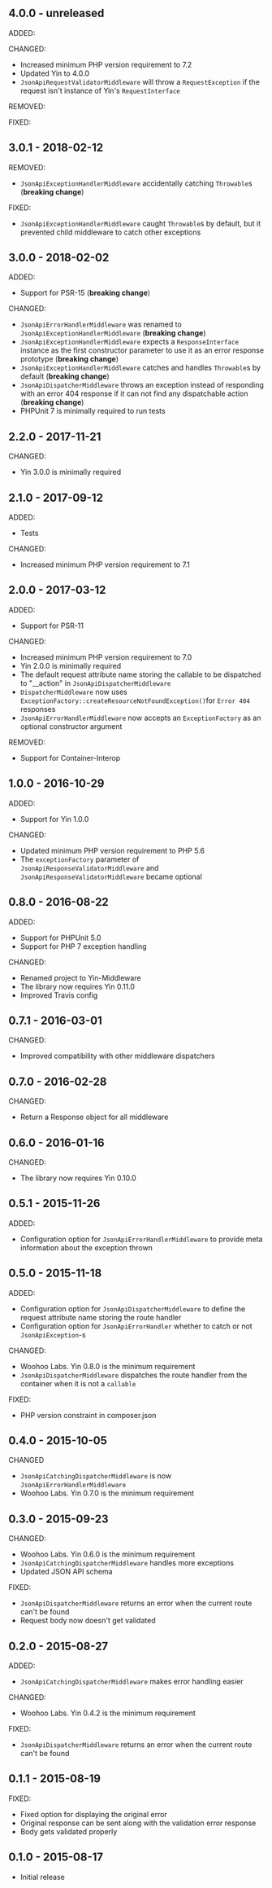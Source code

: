 ## 4.0.0 - unreleased

ADDED:

CHANGED:

- Increased minimum PHP version requirement to 7.2
- Updated Yin to 4.0.0
- `JsonApiRequestValidatorMiddleware` will throw a `RequestException` if the request isn't instance of Yin's `RequestInterface`

REMOVED:

FIXED:

## 3.0.1 - 2018-02-12

REMOVED:

- `JsonApiExceptionHandlerMiddleware` accidentally catching `Throwable`s (**breaking change**)

FIXED:

- `JsonApiExceptionHandlerMiddleware` caught `Throwable`s by default, but it prevented child middleware to catch other
exceptions

## 3.0.0 - 2018-02-02

ADDED:

- Support for PSR-15 (**breaking change**)

CHANGED:

- `JsonApiErrorHandlerMiddleware` was renamed to `JsonApiExceptionHandlerMiddleware` (**breaking change**)
- `JsonApiExceptionHandlerMiddleware` expects a `ResponseInterface` instance as the first constructor parameter to use it as an error response prototype (**breaking change**)
- `JsonApiExceptionHandlerMiddleware` catches and handles `Throwable`s by default (**breaking change**)
- `JsonApiDispatcherMiddleware` throws an exception instead of responding with an error 404 response if it can not find any dispatchable action (**breaking change**)
- PHPUnit 7 is minimally required to run tests

## 2.2.0 - 2017-11-21

CHANGED:

- Yin 3.0.0 is minimally required

## 2.1.0 - 2017-09-12

ADDED:

- Tests

CHANGED:

- Increased minimum PHP version requirement to 7.1

## 2.0.0 - 2017-03-12

ADDED:

- Support for PSR-11

CHANGED:

- Increased minimum PHP version requirement to 7.0
- Yin 2.0.0 is minimally required
- The default request attribute name storing the callable to be dispatched to "__action" in `JsonApiDispatcherMiddleware`
- `DispatcherMiddleware` now uses `ExceptionFactory::createResourceNotFoundException()`for `Error 404` responses
- `JsonApiErrorHandlerMiddleware` now accepts an `ExceptionFactory` as an optional constructor argument

REMOVED:

- Support for Container-Interop

## 1.0.0 - 2016-10-29

ADDED:

- Support for Yin 1.0.0

CHANGED:

- Updated minimum PHP version requirement to PHP 5.6
- The `exceptionFactory` parameter of `JsonApiResponseValidatorMiddleware` and `JsonApiResponseValidatorMiddleware` became optional

## 0.8.0 - 2016-08-22

ADDED:

- Support for PHPUnit 5.0
- Support for PHP 7 exception handling

CHANGED:

- Renamed project to Yin-Middleware
- The library now requires Yin 0.11.0
- Improved Travis config

## 0.7.1 - 2016-03-01

CHANGED:

- Improved compatibility with other middleware dispatchers

## 0.7.0 - 2016-02-28

CHANGED:

- Return a Response object for all middleware

## 0.6.0 - 2016-01-16

CHANGED:

- The library now requires Yin 0.10.0

## 0.5.1 - 2015-11-26

ADDED:

- Configuration option for `JsonApiErrorHandlerMiddleware` to provide meta information about the exception thrown

## 0.5.0 - 2015-11-18

ADDED:

- Configuration option for `JsonApiDispatcherMiddleware` to define the request attribute name storing the route handler
- Configuration option for `JsonApiErrorHandler` whether to catch or not `JsonApiException`-s

CHANGED:

- Woohoo Labs. Yin 0.8.0 is the minimum requirement
- `JsonApiDispatcherMiddleware` dispatches the route handler from the container when it is not a `callable` 

FIXED:

- PHP version constraint in composer.json

## 0.4.0 - 2015-10-05

CHANGED
- `JsonApiCatchingDispatcherMiddleware` is now `JsonApiErrorHandlerMiddleware`
- Woohoo Labs. Yin 0.7.0 is the minimum requirement

## 0.3.0 - 2015-09-23

CHANGED:

- Woohoo Labs. Yin 0.6.0 is the minimum requirement
- `JsonApiCatchingDispatcherMiddleware` handles more exceptions
- Updated JSON API schema

FIXED:

- `JsonApiDispatcherMiddleware` returns an error when the current route can't be found
- Request body now doesn't get validated

## 0.2.0 - 2015-08-27

ADDED:

- `JsonApiCatchingDispatcherMiddleware` makes error handling easier

CHANGED:

- Woohoo Labs. Yin 0.4.2 is the minimum requirement

FIXED:

- `JsonApiDispatcherMiddleware` returns an error when the current route can't be found

## 0.1.1 - 2015-08-19

FIXED:

- Fixed option for displaying the original error
- Original response can be sent along with the validation error response
- Body gets validated properly

## 0.1.0 - 2015-08-17

- Initial release
